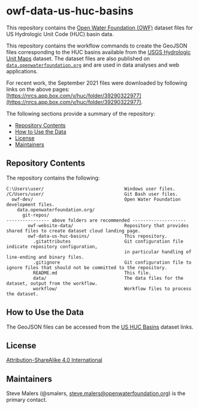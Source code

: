 # owf-data-us-huc-basins #

This repository contains the [Open Water Foundation (OWF)](https://openwaterfoundation.org)
dataset files for US Hydrologic Unit Code (HUC) basin data.

This repository contains the workflow commands to create the GeoJSON files
corresponding to the HUC basins available
from the [USGS Hydrologic Unit Maps](https://water.usgs.gov/GIS/huc.html) dataset.
The dataset files are also published on
[`data.openwaterfoundation.org`](https://data.openwaterfoundation.org)
and are used in data analyses and web applications.

For recent work, the September 2021 files were downloaded by following links on the above pages:
[https://nrcs.app.box.com/v/huc/folder/39290322977](https://nrcs.app.box.com/v/huc/folder/39290322977).

The following sections provide a summary of the repository:

* [Repository Contents](#repository-contents)
* [How to Use the Data](#how-to-use-the-data)
* [License](#license)
* [Maintainers](#maintainers)

## Repository Contents ##

The repository contains the following:

```text
C:\Users\user/                              Windows user files.
/C/Users/user/                              Git Bash user files.
  owf-dev/                                  Open Water Foundation development files.
    data.openwaterfoundation.org/
      git-repos/
---------------- above folders are recommended --------------------
        owf-website-data/                   Repository that provides shared files to create dataset cloud landing page.
        owf-data-us-huc-basins/             This repository.
          .gitattributes                    Git configuration file indicate repository configuration,
                                            in particular handling of line-ending and binary files.
          .gitignore                        Git configuration file to ignore files that should not be committed to the repository.
          README.md                         This file.
          data/                             The data files for the dataset, output from the workflow.
          workflow/                         Workflow files to process the dataset.
```

## How to Use the Data ##

The GeoJSON files can be accessed from the
[US HUC Basins](https://data.openwaterfoundation.org/country/us/usgs/huc-basins/) dataset links.

## License ##

[Attribution-ShareAlike 4.0 International](https://creativecommons.org/licenses/by-sa/4.0/)

## Maintainers ##

Steve Malers (@smalers, steve.malers@openwaterfoundation.org) is the primary contact.
